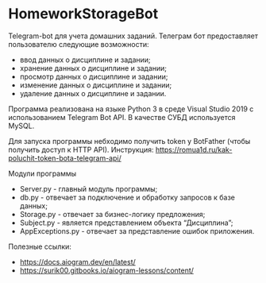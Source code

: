 # HomeworkStorageBot
Telegram-bot для учета домашних заданий.
Телеграм бот предоставляет пользователю следующие возможности:
- ввод данных о дисциплине и задании;
- хранение данных о дисциплине и задании;
- просмотр данных о дисциплине и задании;
- изменение данных о дисциплине и задании;
- удаление данных о дисциплине и задании.

Программа реализована на языке Python 3 в среде Visual Studio 2019 с использованием Telegram Bot API. В качестве СУБД используется MySQL.

Для запуска программы небходимо получить token у BotFather (чтобы получить доступ к HTTP API).
Инструкция: https://romua1d.ru/kak-poluchit-token-bota-telegram-api/

Модули программы
- Server.py - главный модуль программы;
- db.py - отвечает за подключение и обработку запросов к базе данных;
- Storage.py - отвечает за бизнес-логику предложения;
- Subject.py - является представлением объекта “Дисциплина”;
- AppExceptions.py - отвечает за представление ошибок приложения.

Полезные ссылки:
- https://docs.aiogram.dev/en/latest/
- https://surik00.gitbooks.io/aiogram-lessons/content/
